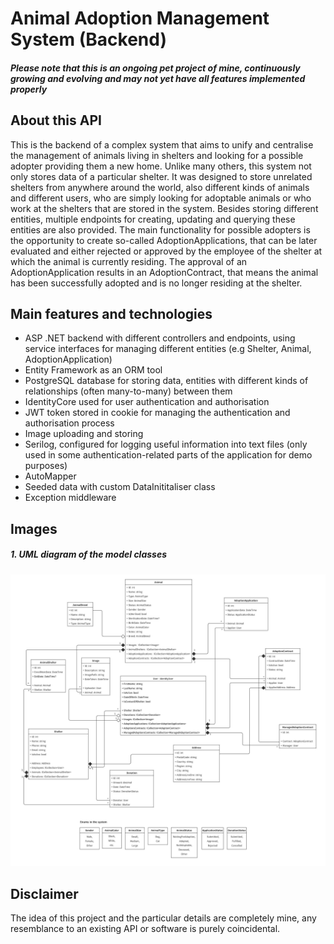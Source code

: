 # Animal Adoption Management System (Backend)

#### *Please note that this is an ongoing pet project of mine, continuously growing and evolving and may not yet have all features implemented properly*
 
## About this API
This is the backend of a complex system that aims to unify and centralise the management of animals living in shelters and looking for a possible adopter providing them a new home. 
Unlike many others, this system not only stores data of a particular shelter. It was designed to store unrelated shelters from anywhere around the world, also different kinds of animals and different users, who are simply looking for adoptable animals or who work at the shelters that are stored in the system. Besides storing different entities, multiple endpoints for creating, updating and querying these entities are also provided.
The main functionality for possible adopters is the opportunity to create so-called AdoptionApplications, that can be later evaluated and either rejected or approved by the employee of the shelter at which the animal is currently residing. The approval of an AdoptionApplication results in an AdoptionContract, that means the animal has been successfully adopted and is no longer residing at the shelter. 


## Main features and technologies
- ASP .NET backend with different controllers and endpoints, using service interfaces for managing different entities (e.g Shelter, Animal, AdoptionApplication)
- Entity Framework as an ORM tool
- PostgreSQL database for storing data, entities with different kinds of relationships (often many-to-many) between them
- IdentityCore used for user authentication and authorisation
- JWT token stored in cookie for managing the authentication and authorisation process
- Image uploading and storing
- Serilog, configured for logging useful information into text files (only used in some authentication-related parts of the application for demo purposes) 
- AutoMapper
- Seeded data with custom DataInititaliser class
- Exception middleware

 
## Images
##### 1. UML diagram of the model classes
<img src="./Animal_Adoption_Management_System_class_diagram.jpeg">


<!-- ##### 2. Controllers and their endpoints
*Image will be added later* -->

 
## Disclaimer
The idea of this project and the particular details are completely mine, any resemblance to an existing API or software is purely coincidental.

